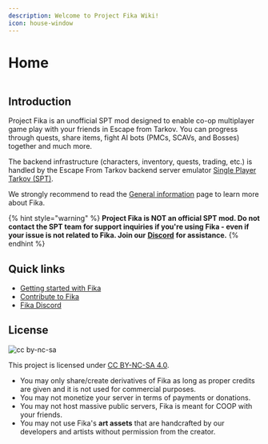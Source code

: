 ```yaml
---
description: Welcome to Project Fika Wiki!
icon: house-window
---
```


# Home

<div data-full-width="false" data-with-frame="true"><figure><img src=".gitbook/assets/1080p_launchertest2.png" alt=""><figcaption></figcaption></figure></div>

## Introduction

Project Fika is an unofficial SPT mod designed to enable co-op multiplayer game play with your friends in Escape from Tarkov. You can progress through quests, share items, fight AI bots (PMCs, SCAVs, and Bosses) together and much more.

The backend infrastructure (characters, inventory, quests, trading, etc.) is handled by the Escape From Tarkov backend server emulator [Single Player Tarkov (SPT)](https://sp-tarkov.com).

We strongly recommend to read the [General information](General-information.md) page to learn more about Fika.

{% hint style="warning" %}
**Project Fika is NOT an official SPT mod. Do not contact the SPT team for support inquiries if you're using Fika - even if your issue is not related to Fika. Join our** [**Discord**](https://discord.gg/project-fika) **for assistance.**
{% endhint %}

## Quick links

* [Getting started with Fika](installing-fika/)
* [Contribute to Fika](contribute-to-fika.md)
* [Fika Discord](https://discord.gg/project-fika)

## License

![cc by-nc-sa](https://mirrors.creativecommons.org/presskit/buttons/88x31/png/by-nc-sa.png)

This project is licensed under [CC BY-NC-SA 4.0](https://creativecommons.org/licenses/by-nc-sa/4.0/legalcode.en).

* You may only share/create derivatives of Fika as long as proper credits are given and it is not used for commercial purposes.
* You may not monetize your server in terms of payments or donations.
* You may not host massive public servers, Fika is meant for COOP with your friends.
* You may not use Fika's **art assets** that are handcrafted by our developers and artists without permission from the creator.
